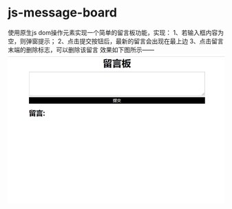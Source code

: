 # js-message-board
使用原生js dom操作元素实现一个简单的留言板功能，实现：
1、若输入框内容为空，则弹窗提示；
2、点击提交按钮后，最新的留言会出现在最上边
3、点击留言末端的删除标志，可以删除该留言
效果如下图所示——
![avatar](https://github.com/Windy-Z/js-message-board/blob/master/%E6%95%88%E6%9E%9C%E5%9B%BE.gif)
